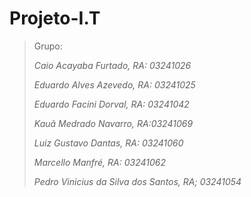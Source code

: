 # Projeto-I.T
> Grupo:
> 
> 
> *Caio Acayaba Furtado, RA: 03241026*
> 
> *Eduardo Alves Azevedo, RA: 03241025*
> 
> *Eduardo Facini Dorval, RA: 03241042*
> 
> *Kauã Medrado Navarro, RA:03241069*
> 
> *Luiz Gustavo Dantas, RA: 03241060*
> 
> *Marcello Manfré, RA: 03241062*
> 
> *Pedro Vinicius da Silva dos Santos, RA; 03241054*
>
